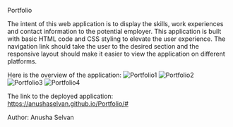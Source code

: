  Portfolio

 The intent of this web application is to display the skills, work experiences and contact information to the potential employer. This application is built with basic HTML code and CSS styling to elevate the user experience. The navigation link should take the user to the desired section and the responsive layout should make it easier to view the application on different platforms. 

 Here is the overview of the application:
 ![Portfolio1](https://user-images.githubusercontent.com/84444052/131846433-a91f29d8-f3ef-49a0-a7f8-336805a6f08e.PNG)
![Portfolio2](https://user-images.githubusercontent.com/84444052/131846449-27c06748-724a-45e9-b6cd-72597a6a29f6.PNG)
![Portfolio3](https://user-images.githubusercontent.com/84444052/131846459-9ff1c8b2-d87f-4a2c-bf15-665ab3d66c8f.PNG)
![Portfolio4](https://user-images.githubusercontent.com/84444052/131846475-3a0524b5-40f0-4399-b423-f6bdcbec8f0c.PNG)


 The link to the deployed application: https://anushaselvan.github.io/Portfolio/# 

 Author: Anusha Selvan
